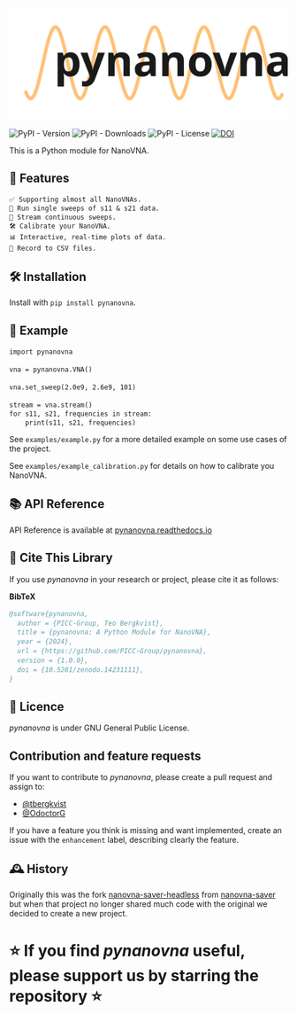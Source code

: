<picture>
  <source srcset="logo_dark.svg" media="(prefers-color-scheme: dark)">
  <source srcset="logo_light.svg" media="(prefers-color-scheme: light)">
  <img src="logo_dark.svg" alt="Logo">
</picture>


![PyPI - Version](https://img.shields.io/pypi/v/pynanovna)
![PyPI - Downloads](https://img.shields.io/pypi/dm/pynanovna)
![PyPI - License](https://img.shields.io/pypi/l/pynanovna)
[![DOI](https://zenodo.org/badge/791647347.svg)](https://doi.org/10.5281/zenodo.14231110)
<!-- ![GitHub Repo stars](https://img.shields.io/github/stars/PICC-Group/pynanovna) -->


This is a Python module for NanoVNA.


## 🌟 Features
    ✅ Supporting almost all NanoVNAs.
    📶 Run single sweeps of s11 & s21 data.
    🔄 Stream continuous sweeps.
    🛠️ Calibrate your NanoVNA.
    📊 Interactive, real-time plots of data.
    📁 Record to CSV files.


## 🛠️ Installation
Install with `pip install pynanovna`.

## 🚀 Example
```
import pynanovna

vna = pynanovna.VNA()

vna.set_sweep(2.0e9, 2.6e9, 101)

stream = vna.stream()
for s11, s21, frequencies in stream:
    print(s11, s21, frequencies)
```

See `examples/example.py` for a more detailed example on some use cases of the project.

See `examples/example_calibration.py` for details on how to calibrate you NanoVNA.

## 📚 API Reference
API Reference is available at [pynanovna.readthedocs.io](https://pynanovna.readthedocs.io/en/latest)

## 📖 Cite This Library

If you use *pynanovna* in your research or project, please cite it as follows:

**BibTeX**
```bibtex
@software{pynanovna,
  author = {PICC-Group, Teo Bergkvist},
  title = {pynanovna: A Python Module for NanoVNA},
  year = {2024},
  url = {https://github.com/PICC-Group/pynanovna},
  version = {1.0.0},
  doi = {10.5281/zenodo.14231111},
}
```
## 📜 Licence
*pynanovna* is under GNU General Public License.

## Contribution and feature requests
If you want to contribute to *pynanovna*, please create a pull request and assign to:
- [@tbergkvist](https://github.com/tbergkvist)
- [@OdoctorG](https://github.com/OdoctorG)

If you have a feature you think is missing and want implemented, create an issue with the `enhancement` label, describing clearly the feature.

## 🕰️ History
Originally this was the fork [nanovna-saver-headless](https://github.com/PICC-Group/nanovna-saver-headless) from [nanovna-saver](https://github.com/NanoVNA-Saver/nanovna-saver) but when that project no longer shared much code with the original we decided to create a new project.

# ⭐️ If you find *pynanovna* useful, please support us by starring the repository ⭐️
